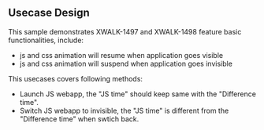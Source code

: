 ## Usecase Design

This sample demonstrates XWALK-1497 and XWALK-1498 feature basic functionalities, include:

* js and css animation will resume when application goes visible
* js and css animation will suspend when application goes invisible

This usecases covers following methods:

* Launch JS webapp, the "JS time" should keep same with the "Difference time".
* Switch JS webapp to invisible, the "JS time" is different from the "Difference time" when swtich back.
